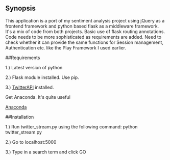 ## Synopsis

This application is a port of my sentiment analysis project using jQuery as a frontend framework and python based flask as a middleware framework. It's a mix of code from both projects.
Basic use of flask routing annotations. Code needs to be more sophisticated as requirements are added. Need to check whether it can provide the same functions for Session management, Authentication etc. like the Play Framework I used earlier. 

##Requirements

1.) Latest version of python

2.) Flask module installed. Use pip.

3.) [TwitterAPI](https://github.com/geduldig/TwitterAPI) installed.

Get Anaconda. It's quite useful

[Anaconda](https://www.continuum.io/downloads) 

##Installation

1.) Run twitter_stream.py using the following command:
		python twitter_stream.py

2.) Go to localhost:5000

3.) Type in a search term and click GO
	